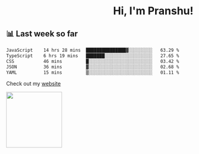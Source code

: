 <div align="right" >
   
   <H1>Hi, I'm Pranshu!</H1>

</div>

## 📊 Last week so far
<!--START_SECTION:waka-->

```txt
JavaScript    14 hrs 28 mins  ███████████████▓░░░░░░░░░   63.29 %
TypeScript    6 hrs 19 mins   ███████░░░░░░░░░░░░░░░░░░   27.65 %
CSS           46 mins         █░░░░░░░░░░░░░░░░░░░░░░░░   03.42 %
JSON          36 mins         ▓░░░░░░░░░░░░░░░░░░░░░░░░   02.68 %
YAML          15 mins         ▒░░░░░░░░░░░░░░░░░░░░░░░░   01.11 %
```

<!--END_SECTION:waka-->

Check out my [website](https://pranshu05.vercel.app)

<img align="left" width="150" src="https://user-images.githubusercontent.com/70943732/209951571-93b7afe5-f523-4683-b725-5d94b287e94e.png">


